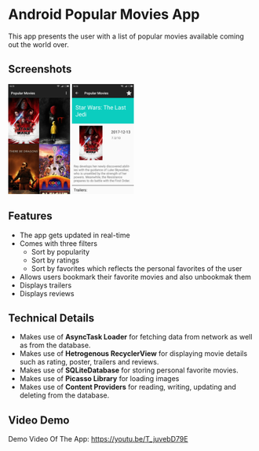 # Android Popular Movies App
This app presents the user with a list of popular movies available coming out the world over.

## Screenshots
<img src="images/mainscreen.png" width="25%" /> <img src="images/detailscreen.png" width="25%" />

## Features
* The app gets updated in real-time
* Comes with three filters
  * Sort by popularity
  * Sort by ratings
  * Sort by favorites which reflects the personal favorites of the user
* Allows users bookmark their favorite movies and also unbookmak them
* Displays trailers
* Displays reviews
  
## Technical Details
* Makes use of **AsyncTask Loader** for fetching data from network as well as from the database.
* Makes use of **Hetrogenous RecyclerView** for displaying movie details such as rating, poster, trailers and reviews.
* Makes use of **SQLiteDatabase** for storing personal favorite movies.
* Makes use of **Picasso Library** for loading images
* Makes use of **Content Providers** for reading, writing, updating and deleting from the database.

## Video Demo
Demo Video Of The App: https://youtu.be/T_juvebD79E
